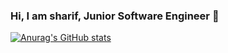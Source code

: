### Hi, I am sharif, Junior Software Engineer 👋

[![Anurag's GitHub stats](https://github-readme-stats.vercel.app/api?username=mSharifHub)](https://github.com/mSharifHub/github-readme-stats)
